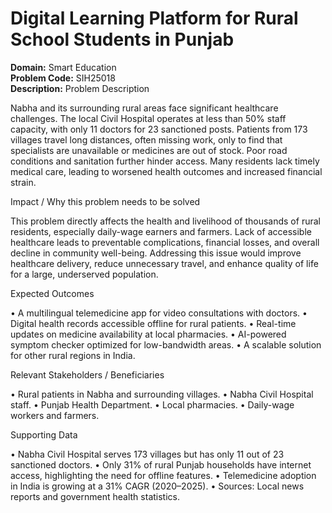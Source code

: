 # Digital Learning Platform for Rural School Students in Punjab
**Domain:** Smart Education  
**Problem Code:** SIH25018  
**Description:** Problem Description

Nabha and its surrounding rural areas face significant healthcare challenges. The local Civil Hospital operates at less than 50% staff capacity, with only 11 doctors for 23 sanctioned posts. Patients from 173 villages travel long distances, often missing work, only to find that specialists are unavailable or medicines are out of stock. Poor road conditions and sanitation further hinder access. Many residents lack timely medical care, leading to worsened health outcomes and increased financial strain.

Impact / Why this problem needs to be solved

This problem directly affects the health and livelihood of thousands of rural residents, especially daily-wage earners and farmers. Lack of accessible healthcare leads to preventable complications, financial losses, and overall decline in community well-being. Addressing this issue would improve healthcare delivery, reduce unnecessary travel, and enhance quality of life for a large, underserved population.

Expected Outcomes

• A multilingual telemedicine app for video consultations with doctors.
• Digital health records accessible offline for rural patients.
• Real-time updates on medicine availability at local pharmacies.
• AI-powered symptom checker optimized for low-bandwidth areas.
• A scalable solution for other rural regions in India.

Relevant Stakeholders / Beneficiaries

• Rural patients in Nabha and surrounding villages.
• Nabha Civil Hospital staff.
• Punjab Health Department.
• Local pharmacies.
• Daily-wage workers and farmers.

Supporting Data

• Nabha Civil Hospital serves 173 villages but has only 11 out of 23 sanctioned doctors.
• Only 31% of rural Punjab households have internet access, highlighting the need for offline features.
• Telemedicine adoption in India is growing at a 31% CAGR (2020–2025).
• Sources: Local news reports and government health statistics.